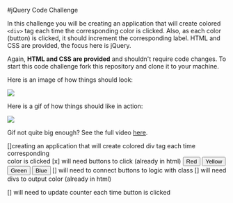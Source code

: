 #jQuery Code Challenge

In this challenge you will be creating an application that will create colored `<div>` tag each time the corresponding color is clicked. Also, as each color (button) is clicked, it should increment the corresponding label. HTML and CSS are provided, the focus here is jQuery.

Again, **HTML and CSS are provided** and shouldn't require code changes. To start this code challenge fork this repository and clone it to your machine.

Here is an image of how things should look:

![](http://i.imgur.com/kNR9bsI.png)

Here is a gif of how things should like in action:

![](http://i.giphy.com/l46CjOg8GvCqz9igM.gif)

Gif not quite big enough? See the full video [here](https://dl.dropboxusercontent.com/u/86491916/Exp-Trm-Final.mp4).

<!--<video src="https://dl.dropboxusercontent.com/u/86491916/Exp-Trm-Final.mp4">-->

<!--<video>-->
<!--  <source src="https://dl.dropboxusercontent.com/u/86491916/Exp-Trm-Final.mp4" type="video/mp4">-->
<!--</video>-->

[]creating an application that will create colored div tag each time corresponding   
  color is clicked
[x] will need buttons to click (already in html)
    <button class="color-button" data-color="red">Red</button>
    <button class="color-button" data-color="yellow">Yellow</button>
    <button class="color-button" data-color="green">Green</button>
    <button class="color-button" data-color="blue">Blue</button>
[] will need to connect buttons to logic with class
[] will need divs to output color (already in html)
    <div class="container">
[] will need to update counter each time button is clicked

